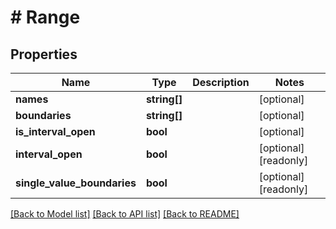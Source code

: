 # # Range

## Properties

Name | Type | Description | Notes
------------ | ------------- | ------------- | -------------
**names** | **string[]** |  | [optional]
**boundaries** | **string[]** |  | [optional]
**is_interval_open** | **bool** |  | [optional]
**interval_open** | **bool** |  | [optional] [readonly]
**single_value_boundaries** | **bool** |  | [optional] [readonly]

[[Back to Model list]](../../README.md#models) [[Back to API list]](../../README.md#endpoints) [[Back to README]](../../README.md)
